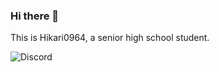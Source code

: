 ### Hi there 👋

This is Hikari0964, a senior high school student.

![Discord](https://discord.c99.nl/widget/theme-2/800606913947107329.png)
